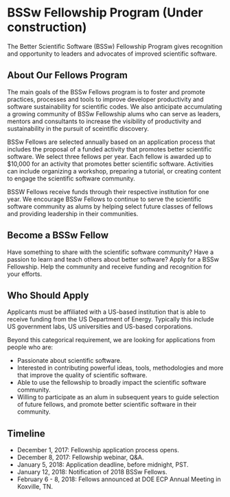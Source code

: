 # BSSw Fellowship Program (Under construction)

The Better Scientific Software (BSSw) Fellowship Program gives recognition and opportunity to leaders and advocates of improved scientific software.  

## About Our Fellows Program

The main goals of the BSSw Fellows program is to foster and promote practices, processes and tools to improve developer productivity and software sustainability for scientific codes.  We also anticipate accumulating a growing community of BSSw Fellowship alums who can serve as leaders, mentors and consultants to increase the visibility of productivity and sustainability in the pursuit of sceintific discovery.

BSSw Fellows are selected annually based on an application process that includes the proposal of a funded activity that promotes better scientific software.  We select three fellows per year.  Each fellow is awarded up to $10,000 for an activity that promotes better scientific software.  Activities can include organizing a workshop, preparing a tutorial, or creating content to engage the scientific software community.

BSSW Fellows receive funds through their respective institution for one year.  We encourage BSSw Fellows to continue to serve the scientific software community as alums by helping select future classes of fellows and providing leadership in their communities.

## Become a BSSw Fellow

Have something to share with the scientific software community?  Have a passion to learn and teach others about better software?  Apply for a BSSw Fellowship.  Help the community and receive funding and recognition for your efforts.  

## Who Should Apply

Applicants must be affiliated with a US-based institution that is able to receive funding from the US Department of Energy.  Typically this include US government labs, US universities and US-based corporations.  

Beyond this categorical requirement, we are looking for applications from people who are:
- Passionate about scientific software.
- Interested in contributing powerful ideas, tools, methodologies and more that improve the quality of scientific software.
- Able to use the fellowship to broadly impact the scientific software community.
- Willing to participate as an alum in subsequent years to guide selection of future fellows, and promote better scientific software in their community.

## Timeline

- December 1, 2017: Fellowship application process opens.
- December 8, 2017: Fellowship webinar, Q&A.
- January 5, 2018: Application deadline, before midnight, PST.
- January 12, 2018: Notification of 2018 BSSw Fellows.
- February 6 - 8, 2018: Fellows announced at DOE ECP Annual Meeting in Koxville, TN.

